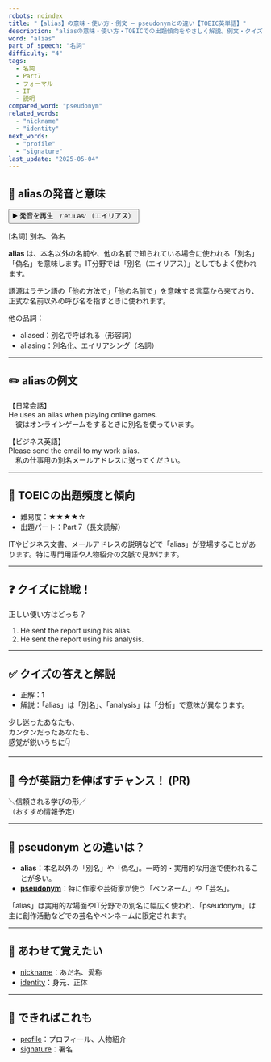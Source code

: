 ```yaml
---
robots: noindex
title: "【alias】の意味・使い方・例文 ― pseudonymとの違い【TOEIC英単語】"
description: "aliasの意味・使い方・TOEICでの出題傾向をやさしく解説。例文・クイズ付きでpseudonymとの違いもわかりやすく学べます。"
word: "alias"
part_of_speech: "名詞"
difficulty: "4"
tags:
  - 名詞
  - Part7
  - フォーマル
  - IT
  - 説明
compared_word: "pseudonym"
related_words:
  - "nickname"
  - "identity"
next_words:
  - "profile"
  - "signature"
last_update: "2025-05-04"
---
```


## 🔰 aliasの発音と意味

<button class="play-audio" onclick="playTTS('alias')">
  <span class="play-audio-main">
    ▶️ 発音を再生　/ˈeɪ.li.əs/
  </span>
  <span class="play-audio-sub">
    （エイリアス）
  </span>
</button>

[名詞] 別名、偽名

**alias** は、本名以外の名前や、他の名前で知られている場合に使われる「別名」「偽名」を意味します。IT分野では「別名（エイリアス）」としてもよく使われます。

語源はラテン語の「他の方法で」「他の名前で」を意味する言葉から来ており、正式な名前以外の呼び名を指すときに使われます。

他の品詞：  
- aliased：別名で呼ばれる（形容詞）
- aliasing：別名化、エイリアシング（名詞）

---

## ✏️ aliasの例文

【日常会話】  
He uses an alias when playing online games.  
　彼はオンラインゲームをするときに別名を使っています。

【ビジネス英語】  
Please send the email to my work alias.  
　私の仕事用の別名メールアドレスに送ってください。

---

## 🎯 TOEICの出題頻度と傾向

- 難易度：★★★★☆
- 出題パート：Part 7（長文読解）

ITやビジネス文書、メールアドレスの説明などで「alias」が登場することがあります。特に専門用語や人物紹介の文脈で見かけます。

---

## ❓ クイズに挑戦！

正しい使い方はどっち？

1. He sent the report using his alias.  
2. He sent the report using his analysis.

---

## ✅ クイズの答えと解説

- 正解：**1**
- 解説：「alias」は「別名」、「analysis」は「分析」で意味が異なります。

少し迷ったあなたも、  
カンタンだったあなたも、  
感覚が鋭いうちに👇️

---

## 🚀 今が英語力を伸ばすチャンス！ (PR)

<div class="info-center">
＼信頼される学びの形／<br>  
（おすすめ情報予定）
</div>

---

## 🤔  pseudonym との違いは？

- **alias**：本名以外の「別名」や「偽名」。一時的・実用的な用途で使われることが多い。
- **[pseudonym](/pseudonym)**：特に作家や芸術家が使う「ペンネーム」や「芸名」。

「alias」は実用的な場面やIT分野での別名に幅広く使われ、「pseudonym」は主に創作活動などでの芸名やペンネームに限定されます。

---

## 🧩 あわせて覚えたい

- [nickname](/nickname)：あだ名、愛称
- [identity](/identity)：身元、正体

---

## 📖 できればこれも

- [profile](/profile)：プロフィール、人物紹介
- [signature](/signature)：署名

<!-- cvid: aid06_bid44 -->
